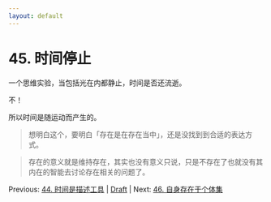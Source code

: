 ```yaml
---
layout: default
---
```

# 45. 时间停止

一个思维实验，当包括光在内都静止，时间是否还流逝。

不！

所以时间是随运动而产生的。

> 想明白这个，要明白「存在是在存在当中」，还是没找到到合适的表达方式。

> 存在的意义就是维持存在，其实也没有意义只说，只是不存在了也就没有其内在的智能去讨论存在相关的问题了。

Previous: [44. 时间是描述工具](44.md) | [Draft](../Draft.md) | Next: [46. 自身存在于个体集](46.md)